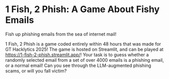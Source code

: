 # 1 Fish, 2 Phish: A Game About Fishy Emails
Fish up phishing emails from the sea of internet mail! 

1 Fish, 2 Phish is a game coded entirely within 48 hours that was made for GT Hacklytics 2025! The game is hosted on Streamlit, and can be played at https://1-fish-2-phish.streamlit.app/! Your task is to guess whether a randomly selected email from a set of over 4000 emails is a phishing email, or a normal email! Can you see through the LLM-augmented phishing scams, or will you fall victim?
